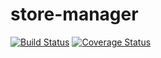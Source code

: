 # store-manager
[![Build Status](https://travis-ci.org/deytola/store-manager.svg?branch=Travis-CI-and-Coveralls-Integration)](https://travis-ci.org/deytola/store-manager)
[![Coverage Status](https://coveralls.io/repos/github/deytola/store-manager/badge.svg?branch=master)](https://coveralls.io/github/deytola/store-manager?branch=master)
